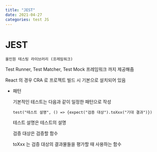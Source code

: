 ```yaml
---
title: "JEST"
date: 2021-04-27
categories: test JS
---
```


# JEST

    올인원 테스팅 라이브러리 (프레임워크)

Test Runner, Test Matcher, Test Mock 프레임워크 까지 제공해줌

React 의 경우 CRA 로 프로젝트 빌드 시 기본으로 설치되어 있음

- 패턴

  기본적인 테스트는 다음과 같이 일정한 패턴으로 작성

  `test("테스트 설명", () => {expect("검증 대상").toXxx("기대 결과")})`

  테스트 설명은 테스트의 설명

  검증 대상은 검증할 함수

  toXxx 는 검증 대상의 결과물들을 평가할 때 사용하는 함수
